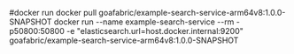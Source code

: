 #docker run
docker pull goafabric/example-search-service-arm64v8:1.0.0-SNAPSHOT 
docker run --name example-search-service --rm -p50800:50800 -e "elasticsearch.url=host.docker.internal:9200" goafabric/example-search-service-arm64v8:1.0.0-SNAPSHOT
